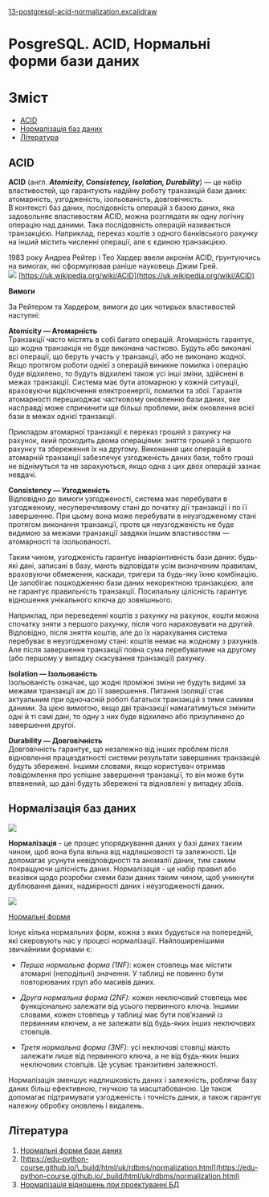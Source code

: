 [13-postgresql-acid-normalization.excalidraw](13-postgresql-acid-normalization.excalidraw.md)
# PosgreSQL. ACID, Нормальні форми бази даних

# Зміст

- [ACID](#acid)
- [Нормалізація баз даних](#%D0%9D%D0%BE%D1%80%D0%BC%D0%B0%D0%BB%D1%96%D0%B7%D0%B0%D1%86%D1%96%D1%8F-%D0%B1%D0%B0%D0%B7-%D0%B4%D0%B0%D0%BD%D0%B8%D1%85)
- [Література](#%D0%9B%D1%96%D1%82%D0%B5%D1%80%D0%B0%D1%82%D1%83%D1%80%D0%B0)


## ACID

**ACID** (англ. _**Atomicity, Consistency, Isolation, Durability**_) — це набір властивостей, що гарантують надійну роботу транзакцій бази даних: атомарність, узгодженість, ізольованість, довговічність.  
В контексті баз даних, послідовність операцій з базою даних, яка задовольняє властивостям ACID, можна розглядати як одну логічну операцію над даними. Така послідовність операцій називається транзакцією. Наприклад, переказ коштів з одного банківського рахунку на інший містить численні операції, але є єдиною транзакцією.

1983 року Андреа Рейтер і Тео Хардер ввели акронім ACID, ґрунтуючись на вимогах, які сформулював раніше науковець Джим Грей.  
![](attachments/Pasted%20image%2020240403103656.png)
[https://uk.wikipedia.org/wiki/ACID](https://uk.wikipedia.org/wiki/ACID)  

**Вимоги**  

За Рейтером та Хардером, вимоги до цих чотирьох властивостей наступні:

**Atomicity — Атомарність**  
Транзакції часто містять в собі багато операцій. Атомарність гарантує, що жодна транзакція не буде виконана частково. Будуть або виконані всі операції, що беруть участь у транзакції, або не виконано жодної. Якщо протягом роботи однієї з операцій виникне помилка і операцію буде відхилено, то будуть відхилені також усі інші зміни, здійснені в межах транзакції. Система має бути атомарною у кожній ситуації, враховуючи відключення електроенергії, помилки та збої. Гарантія атомарності перешкоджає частковому оновленню бази даних, яке насправді може спричинити ще більші проблеми, аніж оновлення всієї бази в межах однієї транзакції.

Прикладом атомарної транзакції є переказ грошей з рахунку на рахунок, який проходить двома операціями: зняття грошей з першого рахунку та збереження їх на другому. Виконання цих операцій в атомарній транзакції забезпечує узгодженість даних бази, тобто гроші не віднімуться та не зарахуються, якщо одна з цих двох операцій зазнає невдачі.

**Consistency — Узгодженість**  
Відповідно до вимоги узгодженості, система має перебувати в узгодженому, несуперечливому стані до початку дії транзакції і по її завершенню. При цьому вона може перебувати в неузгодженому стані протягом виконання транзакції, проте ця неузгодженість не буде видимою за межами транзакції завдяки іншим властивостям — атомарності та ізольованості.

Таким чином, узгодженість гарантує інваріантивність бази даних: будь-які дані, записані в базу, мають відповідати усім визначеним правилам, враховуючи обмеження, каскади, тригери та будь-яку їхню комбінацію. Це запобігає пошкодженню бази даних некоректною транзакцією, але не гарантує правильність транзакції. Посилальну цілісність гарантує відношення унікального ключа до зовнішнього.

Наприклад, при переведенні коштів з рахунку на рахунок, кошти можна спочатку зняти з першого рахунку, після чого нараховувати на другий. Відповідно, після зняття коштів, але до їх нарахування система перебуває в неузгодженому стані: коштів немає на жодному з рахунків. Але після завершення транзакції повна сума перебуватиме на другому (або першому у випадку скасування транзакції) рахунку.

**Isolation — Ізольованість**  
Ізольованість означає, що жодні проміжні зміни не будуть видимі за межами транзакції аж до її завершення. Питання ізоляції стає актуальним при одночасній роботі багатьох транзакцій з тими самими даними. За цією вимогою, якщо дві транзакції намагатимуться змінити одні й ті самі дані, то одну з них буде відхилено або призупинено до завершення другої.

**Durability — Довговічність**  
Довговічність гарантує, що незалежно від інших проблем після відновлення працездатності системи результати завершених транзакцій будуть збережені. Іншими словами, якщо користувач отримав повідомлення про успішне завершення транзакції, то він може бути впевнений, що дані будуть збережені та відновлені у випадку збоїв.

## Нормалізація баз даних

![](attachments/Pasted%20image%2020240403103707.png)

**Нормалізація** - це процес упорядкування даних у базі даних таким чином, щоб вона була вільна від надлишковості та залежності. Це допомагає усунути невідповідності та аномалії даних, тим самим покращуючи цілісність даних. Нормалізація - це набір правил або вказівки щодо розробки схеми бази даних таким чином, щоб уникнути дублювання даних, надмірності даних і неузгодженості даних.


![](attachments/Pasted%20image%2020240403103732.png)

[Нормальні форми](https://uk.wikipedia.org/wiki/%D0%9D%D0%BE%D1%80%D0%BC%D0%B0%D0%BB%D1%96%D0%B7%D0%B0%D1%86%D1%96%D1%8F_%D0%B1%D0%B0%D0%B7_%D0%B4%D0%B0%D0%BD%D0%B8%D1%85)

Існує кілька нормальних форм, кожна з яких будується на попередній, які скеровують нас у процесі нормалізації. Найпоширенішими звичайними формами є:

*   _Перша нормальна форма (1NF)_: кожен стовпець має містити атомарні (неподільні) значення. У таблиці не повинно бути повторюваних груп або масивів даних.

*   _Друга нормальна форма (2NF):_ кожен неключовий стовпець має функціонально залежати від усього первинного ключа. Іншими словами, кожен стовпець у таблиці має бути пов’язаний із первинним ключем, а не залежати від будь-яких інших неключових стовпців.

*   _Третя нормальна форма (3NF)_: усі неключові стовпці мають залежати лише від первинного ключа, а не від будь-яких інших неключових стовпців. Це усуває транзитивні залежності.

Нормалізація зменшує надлишковість даних і залежність, роблячи базу даних більш ефективною, гнучкою та масштабованою. Це також допомагає підтримувати узгодженість і точність даних, а також гарантує належну обробку оновлень і видалень.

## Література
1.  [Нормальні форми бази даних](https://javarush.com/ua/quests/lectures/ua.questhibernate.level17.lecture02)
2.  [https://edu-python-course.github.io/\_build/html/uk/rdbms/normalization.html](https://edu-python-course.github.io/_build/html/uk/rdbms/normalization.html)
3.  [Нормалізація відношень при проектуванні БД](https://rdb.dp.ua/uk/chapter_03)
